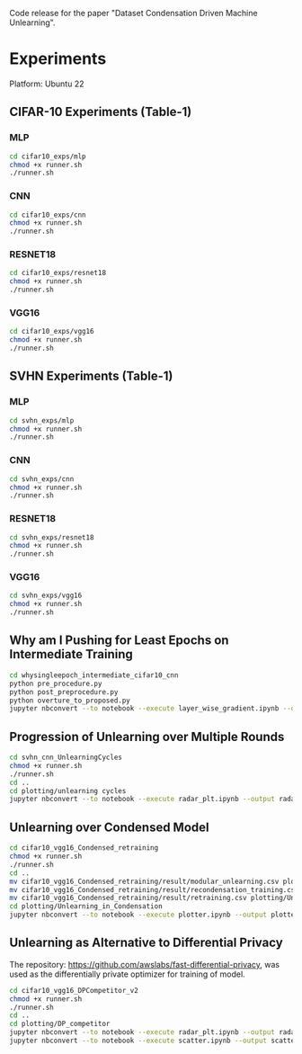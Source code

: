 Code release for the paper "Dataset Condensation Driven Machine Unlearning".


# Experiments

Platform: Ubuntu 22

## CIFAR-10 Experiments (Table-1)
### MLP
```bash
cd cifar10_exps/mlp
chmod +x runner.sh
./runner.sh
```

### CNN
```bash
cd cifar10_exps/cnn
chmod +x runner.sh
./runner.sh
```


### RESNET18
```bash
cd cifar10_exps/resnet18
chmod +x runner.sh
./runner.sh
```

### VGG16
```bash
cd cifar10_exps/vgg16
chmod +x runner.sh
./runner.sh
```

## SVHN Experiments (Table-1)

### MLP
```bash
cd svhn_exps/mlp
chmod +x runner.sh
./runner.sh
```

### CNN
```bash
cd svhn_exps/cnn
chmod +x runner.sh
./runner.sh
```

### RESNET18
```bash
cd svhn_exps/resnet18
chmod +x runner.sh
./runner.sh
```

### VGG16
```bash
cd svhn_exps/vgg16
chmod +x runner.sh
./runner.sh
```


## Why am I Pushing for Least Epochs on Intermediate Training
```bash
cd whysingleepoch_intermediate_cifar10_cnn
python pre_procedure.py
python post_preprocedure.py
python overture_to_proposed.py
jupyter nbconvert --to notebook --execute layer_wise_gradient.ipynb --output layer_wise_gradient.ipynb
```



## Progression of Unlearning over Multiple Rounds
```bash
cd svhn_cnn_UnlearningCycles
chmod +x runner.sh
./runner.sh
cd ..
cd plotting/unlearning cycles
jupyter nbconvert --to notebook --execute radar_plt.ipynb --output radar_plt.ipynb
```


## Unlearning over Condensed Model
```bash
cd cifar10_vgg16_Condensed_retraining
chmod +x runner.sh
./runner.sh
cd ..
mv cifar10_vgg16_Condensed_retraining/result/modular_unlearning.csv plotting/Unlearning_in_Condensation
mv cifar10_vgg16_Condensed_retraining/result/recondensation_training.csv plotting/Unlearning_in_Condensation
mv cifar10_vgg16_Condensed_retraining/result/retraining.csv plotting/Unlearning_in_Condensation
cd plotting/Unlearning_in_Condensation
jupyter nbconvert --to notebook --execute plotter.ipynb --output plotter.ipynb
```

## Unlearning as Alternative to Differential Privacy
The repository: https://github.com/awslabs/fast-differential-privacy, was used as the differentially private optimizer for training of model.

```bash
cd cifar10_vgg16_DPCompetitor_v2
chmod +x runner.sh
./runner.sh
cd ..
cd plotting/DP_competitor
jupyter nbconvert --to notebook --execute radar_plt.ipynb --output radar_plt.ipynb
jupyter nbconvert --to notebook --execute scatter.ipynb --output scatter.ipynb
```







